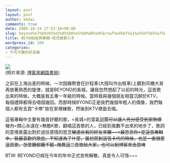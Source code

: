 ```yaml
---
layout: post
layout: post
author: kkdai
comments: true
date: 2005-10-24 17:53:18+00:00
slug: beyond%e7%b6%93%e5%85%b8%e5%b0%88%e8%bc%af%e4%bf%a1%e5%bf%b5%e7%b8%bd%e7%ae%97%e5%85%a5%e6%89%8b
title: BEYOND經典專輯~信念總算入手
wordpress_id: 284
categories:
- 不可不聽的好音樂
---
```


![](http://addons.books.com.tw/G/9/0020088679.jpg)  
(照片來源:  [博客來網路書局](http://www.books.com.tw/exep/cdfile.php?item=0020088679))

  
之前在上海出差的時候，一次因緣際會在計程車(大陸叫作出租車)上聽到司機大哥再放著熟悉的旋律，就是BEYOND的長城，讓我忽然想起了以前的時光，這首歌出來的時候，大概是我五專一年級的時候。當時我與幾個朋友相當沉醉於KTV，每個禮拜都得去唱個幾回。而那時候BYOND正是我們幾個年輕人的偶像，我們每個人都有去買"卡帶"放在家裡練歌，然後到KTV裡面去唱。

這張專輯中主要有幾首好聽的歌，<長城>的蕩氣迴腸~~可以讓人充分感受到家駒爆發力~~<關心永遠在>無敵K歌，翻唱這首歌的人，已經到我數不出來的地步了，歌詞的意境表露出對於過往感情的思念~~蠻適合我的好友來聽~~~~<最思念你>是這張專輯中，我最喜歡的歌曲，不知道為了什麼，當初買到這張卡代的時候，也是一直很愛這首歌，怎麼聽都聽不膩~~~推薦這三首歌給大家，也可以到博客來去買唷~~

BTW: BEYOND已經在今年的年中正式宣佈解散，真是令人可惜~~~
